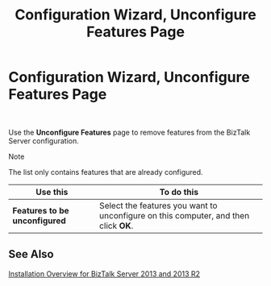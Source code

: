 ﻿---
title: Configuration Wizard, Unconfigure Features Page
TOCTitle: Configuration Wizard, Unconfigure Features Page
ms:assetid: 4fc97c6d-de7f-41e5-8c13-e98d9acca487
ms:mtpsurl: https://msdn.microsoft.com/en-us/library/Aa560107(v=BTS.80)
ms:contentKeyID: 51527963
ms.date: 08/30/2017
mtps_version: v=BTS.80
f1_keywords:
- bts10.config.wizard.unconfigure
---

# Configuration Wizard, Unconfigure Features Page

 

Use the **Unconfigure Features** page to remove features from the BizTalk Server configuration.


> [!NOTE]
> <P>The list only contains features that are already configured.</P>



<table>
<thead>
<tr class="header">
<th>Use this</th>
<th>To do this</th>
</tr>
</thead>
<tbody>
<tr class="odd">
<td><strong>Features to be unconfigured</strong></td>
<td>Select the features you want to unconfigure on this computer, and then click <strong>OK</strong>.</td>
</tr>
</tbody>
</table>


## See Also

[Installation Overview for BizTalk Server 2013 and 2013 R2](https://msdn.microsoft.com/library/jj248688\(v=bts.80\))

